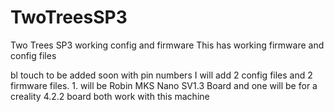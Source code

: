 # TwoTreesSP3
Two Trees SP3 working config and firmware
This has working firmware and config files

bl touch to be added soon with pin numbers
I will add 2 config files and 2 firmware files. 1. will be Robin MKS Nano SV1.3 Board and one will be for a creality 4.2.2 board
both work with this machine
